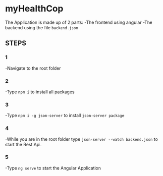 # myHealthCop

The Application is made up of 2 parts:
-The frontend using angular
-The backend using the file `backend.json`

## STEPS
### 1
-Navigate to the root folder
### 2
-Type `npm i` to install all packages
### 3
-Type `npm i -g json-server` to install `json-server package`

### 4
-While you are in the root folder type `json-server --watch backend.json` to start the Rest Api.

### 5
-Type `ng serve` to start the Angular Application